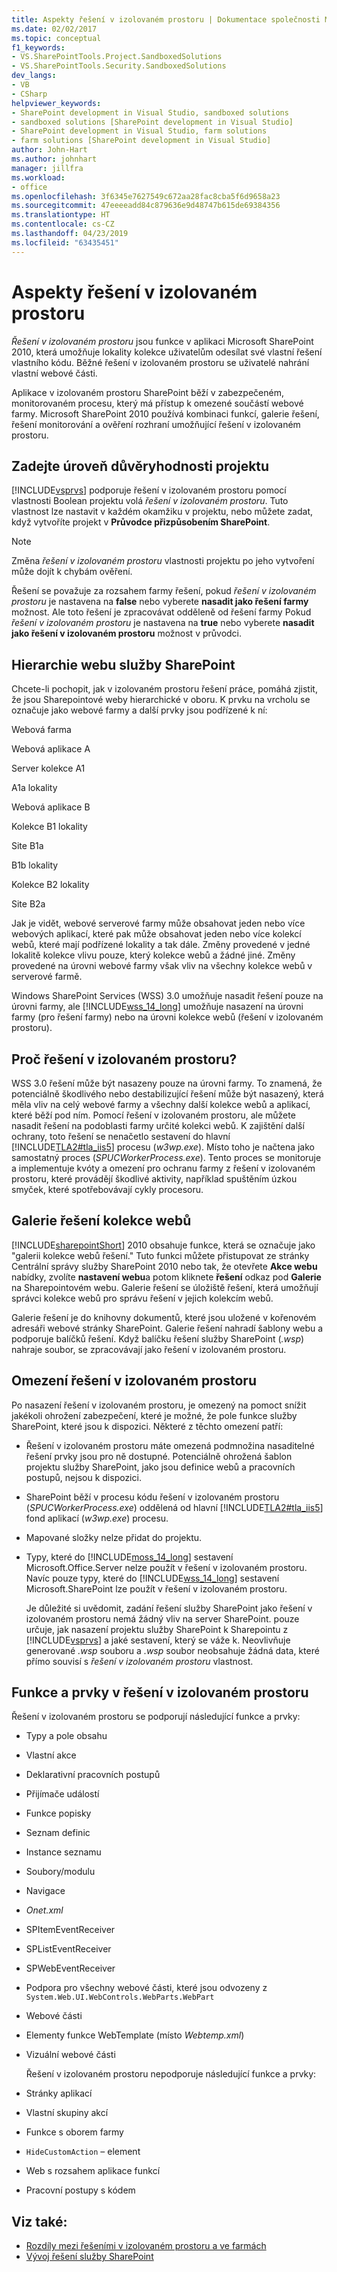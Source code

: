 ```yaml
---
title: Aspekty řešení v izolovaném prostoru | Dokumentace společnosti Microsoft
ms.date: 02/02/2017
ms.topic: conceptual
f1_keywords:
- VS.SharePointTools.Project.SandboxedSolutions
- VS.SharePointTools.Security.SandboxedSolutions
dev_langs:
- VB
- CSharp
helpviewer_keywords:
- SharePoint development in Visual Studio, sandboxed solutions
- sandboxed solutions [SharePoint development in Visual Studio]
- SharePoint development in Visual Studio, farm solutions
- farm solutions [SharePoint development in Visual Studio]
author: John-Hart
ms.author: johnhart
manager: jillfra
ms.workload:
- office
ms.openlocfilehash: 3f6345e7627549c672aa28fac8cba5f6d9658a23
ms.sourcegitcommit: 47eeeeadd84c879636e9d48747b615de69384356
ms.translationtype: HT
ms.contentlocale: cs-CZ
ms.lasthandoff: 04/23/2019
ms.locfileid: "63435451"
---
```

# <a name="sandboxed-solution-considerations"></a>Aspekty řešení v izolovaném prostoru
  *Řešení v izolovaném prostoru* jsou funkce v aplikaci Microsoft SharePoint 2010, která umožňuje lokality kolekce uživatelům odesílat své vlastní řešení vlastního kódu. Běžné řešení v izolovaném prostoru se uživatelé nahrání vlastní webové části.

 Aplikace v izolovaném prostoru SharePoint běží v zabezpečeném, monitorovaném procesu, který má přístup k omezené součástí webové farmy. Microsoft SharePoint 2010 používá kombinaci funkcí, galerie řešení, řešení monitorování a ověření rozhraní umožňující řešení v izolovaném prostoru.

## <a name="specify-project-trust-level"></a>Zadejte úroveň důvěryhodnosti projektu
 [!INCLUDE[vsprvs](../sharepoint/includes/vsprvs-md.md)] podporuje řešení v izolovaném prostoru pomocí vlastnosti Boolean projektu volá *řešení v izolovaném prostoru*. Tuto vlastnost lze nastavit v každém okamžiku v projektu, nebo můžete zadat, když vytvoříte projekt v **Průvodce přizpůsobením SharePoint**.

> [!NOTE]
> Změna *řešení v izolovaném prostoru* vlastnosti projektu po jeho vytvoření může dojít k chybám ověření.

 Řešení se považuje za rozsahem farmy řešení, pokud *řešení v izolovaném prostoru* je nastavena na **false** nebo vyberete **nasadit jako řešení farmy** možnost. Ale toto řešení je zpracovávat odděleně od řešení farmy Pokud *řešení v izolovaném prostoru* je nastavena na **true** nebo vyberete **nasadit jako řešení v izolovaném prostoru** možnost v průvodci.

## <a name="sharepoint-site-hierarchy"></a>Hierarchie webu služby SharePoint
 Chcete-li pochopit, jak v izolovaném prostoru řešení práce, pomáhá zjistit, že jsou Sharepointové weby hierarchické v oboru. K prvku na vrcholu se označuje jako webové farmy a další prvky jsou podřízené k ní:

 Webová farma

 Webová aplikace A

 Server kolekce A1

 A1a lokality

 Webová aplikace B

 Kolekce B1 lokality

 Site B1a

 B1b lokality

 Kolekce B2 lokality

 Site B2a

 Jak je vidět, webové serverové farmy může obsahovat jeden nebo více webových aplikací, které pak může obsahovat jeden nebo více kolekcí webů, které mají podřízené lokality a tak dále. Změny provedené v jedné lokalitě kolekce vlivu pouze, který kolekce webů a žádné jiné. Změny provedené na úrovni webové farmy však vliv na všechny kolekce webů v serverové farmě.

 Windows SharePoint Services (WSS) 3.0 umožňuje nasadit řešení pouze na úrovni farmy, ale [!INCLUDE[wss_14_long](../sharepoint/includes/wss-14-long-md.md)] umožňuje nasazení na úrovni farmy (pro řešení farmy) nebo na úrovni kolekce webů (řešení v izolovaném prostoru).

## <a name="why-sandboxed-solutions"></a>Proč řešení v izolovaném prostoru?
 WSS 3.0 řešení může být nasazeny pouze na úrovni farmy. To znamená, že potenciálně škodlivého nebo destabilizující řešení může být nasazený, která měla vliv na celý webové farmy a všechny další kolekce webů a aplikací, které běží pod ním. Pomocí řešení v izolovaném prostoru, ale můžete nasadit řešení na podoblasti farmy určité kolekci webů. K zajištění další ochrany, toto řešení se nenačetlo sestavení do hlavní [!INCLUDE[TLA2#tla_iis5](../sharepoint/includes/tla2sharptla-iis5-md.md)] procesu (*w3wp.exe*). Místo toho je načtena jako samostatný proces (*SPUCWorkerProcess.exe*). Tento proces se monitoruje a implementuje kvóty a omezení pro ochranu farmy z řešení v izolovaném prostoru, které provádějí škodlivé aktivity, například spuštěním úzkou smyček, které spotřebovávají cykly procesoru.

## <a name="site-collection-solution-gallery"></a>Galerie řešení kolekce webů
 [!INCLUDE[sharepointShort](../sharepoint/includes/sharepointshort-md.md)] 2010 obsahuje funkce, která se označuje jako "galerii kolekce webů řešení." Tuto funkci můžete přistupovat ze stránky Centrální správy služby SharePoint 2010 nebo tak, že otevřete **Akce webu** nabídky, zvolíte **nastavení webu**a potom kliknete **řešení** odkaz pod **Galerie** na Sharepointovém webu. Galerie řešení se úložiště řešení, která umožňují správci kolekce webů pro správu řešení v jejich kolekcím webů.

 Galerie řešení je do knihovny dokumentů, které jsou uložené v kořenovém adresáři webové stránky SharePoint. Galerie řešení nahradí šablony webu a podporuje balíčků řešení. Když balíčku řešení služby SharePoint (*.wsp*) nahraje soubor, se zpracovávají jako řešení v izolovaném prostoru.

## <a name="sandboxed-solution-limitations"></a>Omezení řešení v izolovaném prostoru
 Po nasazení řešení v izolovaném prostoru, je omezený na pomoct snížit jakékoli ohrožení zabezpečení, které je možné, že pole funkce služby SharePoint, které jsou k dispozici. Některé z těchto omezení patří:

- Řešení v izolovaném prostoru máte omezená podmnožina nasaditelné řešení prvky jsou pro ně dostupné. Potenciálně ohrožená šablon projektu služby SharePoint, jako jsou definice webů a pracovních postupů, nejsou k dispozici.

- SharePoint běží v procesu kódu řešení v izolovaném prostoru (*SPUCWorkerProcess.exe*) oddělená od hlavní [!INCLUDE[TLA2#tla_iis5](../sharepoint/includes/tla2sharptla-iis5-md.md)] fond aplikací (*w3wp.exe*) procesu.

- Mapované složky nelze přidat do projektu.

- Typy, které do [!INCLUDE[moss_14_long](../sharepoint/includes/moss-14-long-md.md)] sestavení Microsoft.Office.Server nelze použít v řešení v izolovaném prostoru. Navíc pouze typy, které do [!INCLUDE[wss_14_long](../sharepoint/includes/wss-14-long-md.md)] sestavení Microsoft.SharePoint lze použít v řešení v izolovaném prostoru.

  Je důležité si uvědomit, zadání řešení služby SharePoint jako řešení v izolovaném prostoru nemá žádný vliv na server SharePoint. pouze určuje, jak nasazení projektu služby SharePoint k Sharepointu z [!INCLUDE[vsprvs](../sharepoint/includes/vsprvs-md.md)] a jaké sestavení, který se váže k. Neovlivňuje generované *.wsp* souboru a *.wsp* soubor neobsahuje žádná data, které přímo souvisí s *řešení v izolovaném prostoru* vlastnost.

## <a name="capabilities-and-elements-in-sandboxed-solutions"></a>Funkce a prvky v řešení v izolovaném prostoru
 Řešení v izolovaném prostoru se podporují následující funkce a prvky:

- Typy a pole obsahu

- Vlastní akce

- Deklarativní pracovních postupů

- Přijímače událostí

- Funkce popisky

- Seznam definic

- Instance seznamu

- Soubory/modulu

- Navigace

- *Onet.xml*

- SPItemEventReceiver

- SPListEventReceiver

- SPWebEventReceiver

- Podpora pro všechny webové části, které jsou odvozeny z `System.Web.UI.WebControls.WebParts.WebPart`

- Webové části

- Elementy funkce WebTemplate (místo *Webtemp.xml*)

- Vizuální webové části

  Řešení v izolovaném prostoru nepodporuje následující funkce a prvky:

- Stránky aplikací

- Vlastní skupiny akcí

- Funkce s oborem farmy

- `HideCustomAction` – element

- Web s rozsahem aplikace funkcí

- Pracovní postupy s kódem

## <a name="see-also"></a>Viz také:
- [Rozdíly mezi řešeními v izolovaném prostoru a ve farmách](../sharepoint/differences-between-sandboxed-and-farm-solutions.md)
- [Vývoj řešení služby SharePoint](../sharepoint/developing-sharepoint-solutions.md)
